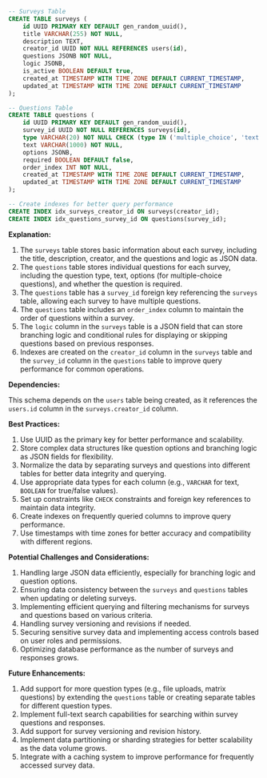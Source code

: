 ```sql
-- Surveys Table
CREATE TABLE surveys (
    id UUID PRIMARY KEY DEFAULT gen_random_uuid(),
    title VARCHAR(255) NOT NULL,
    description TEXT,
    creator_id UUID NOT NULL REFERENCES users(id),
    questions JSONB NOT NULL,
    logic JSONB,
    is_active BOOLEAN DEFAULT true,
    created_at TIMESTAMP WITH TIME ZONE DEFAULT CURRENT_TIMESTAMP,
    updated_at TIMESTAMP WITH TIME ZONE DEFAULT CURRENT_TIMESTAMP
);

-- Questions Table
CREATE TABLE questions (
    id UUID PRIMARY KEY DEFAULT gen_random_uuid(),
    survey_id UUID NOT NULL REFERENCES surveys(id),
    type VARCHAR(20) NOT NULL CHECK (type IN ('multiple_choice', 'text', 'rating', 'date')),
    text VARCHAR(1000) NOT NULL,
    options JSONB,
    required BOOLEAN DEFAULT false,
    order_index INT NOT NULL,
    created_at TIMESTAMP WITH TIME ZONE DEFAULT CURRENT_TIMESTAMP,
    updated_at TIMESTAMP WITH TIME ZONE DEFAULT CURRENT_TIMESTAMP
);

-- Create indexes for better query performance
CREATE INDEX idx_surveys_creator_id ON surveys(creator_id);
CREATE INDEX idx_questions_survey_id ON questions(survey_id);
```

**Explanation:**

1. The `surveys` table stores basic information about each survey, including the title, description, creator, and the questions and logic as JSON data.
2. The `questions` table stores individual questions for each survey, including the question type, text, options (for multiple-choice questions), and whether the question is required.
3. The `questions` table has a `survey_id` foreign key referencing the `surveys` table, allowing each survey to have multiple questions.
4. The `questions` table includes an `order_index` column to maintain the order of questions within a survey.
5. The `logic` column in the `surveys` table is a JSON field that can store branching logic and conditional rules for displaying or skipping questions based on previous responses.
6. Indexes are created on the `creator_id` column in the `surveys` table and the `survey_id` column in the `questions` table to improve query performance for common operations.

**Dependencies:**

This schema depends on the `users` table being created, as it references the `users.id` column in the `surveys.creator_id` column.

**Best Practices:**

1. Use UUID as the primary key for better performance and scalability.
2. Store complex data structures like question options and branching logic as JSON fields for flexibility.
3. Normalize the data by separating surveys and questions into different tables for better data integrity and querying.
4. Use appropriate data types for each column (e.g., `VARCHAR` for text, `BOOLEAN` for true/false values).
5. Set up constraints like `CHECK` constraints and foreign key references to maintain data integrity.
6. Create indexes on frequently queried columns to improve query performance.
7. Use timestamps with time zones for better accuracy and compatibility with different regions.

**Potential Challenges and Considerations:**

1. Handling large JSON data efficiently, especially for branching logic and question options.
2. Ensuring data consistency between the `surveys` and `questions` tables when updating or deleting surveys.
3. Implementing efficient querying and filtering mechanisms for surveys and questions based on various criteria.
4. Handling survey versioning and revisions if needed.
5. Securing sensitive survey data and implementing access controls based on user roles and permissions.
6. Optimizing database performance as the number of surveys and responses grows.

**Future Enhancements:**

1. Add support for more question types (e.g., file uploads, matrix questions) by extending the `questions` table or creating separate tables for different question types.
2. Implement full-text search capabilities for searching within survey questions and responses.
3. Add support for survey versioning and revision history.
4. Implement data partitioning or sharding strategies for better scalability as the data volume grows.
5. Integrate with a caching system to improve performance for frequently accessed survey data.